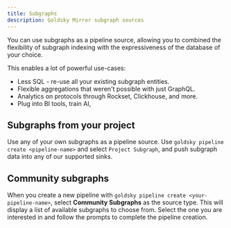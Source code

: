 ```yaml
---
title: Subgraphs
description: Goldsky Mirror subgraph sources
---
```


You can use subgraphs as a pipeline source, allowing you to combined the flexibility of subgraph indexing with the expressiveness of the database of your choice.

This enables a lot of powerful use-cases:

- Less SQL - re-use all your existing subgraph entities.
- Flexible aggregations that weren't possible with just GraphQL.
- Analytics on protocols through Rockset, Clickhouse, and more.
- Plug into BI tools, train AI,

## Subgraphs from your project

Use any of your own subgraphs as a pipeline source. Use `goldsky pipeline create <pipeline-name>` and select `Project Subgraph`, and push subgraph data into any of our supported sinks.

## Community subgraphs

When you create a new pipeline with `goldsky pipeline create <your-pipeline-name>`, select **Community Subgraphs** as the source type. This will display a list of available subgraphs to choose from. Select the one you are interested in and follow the prompts to complete the pipeline creation.
